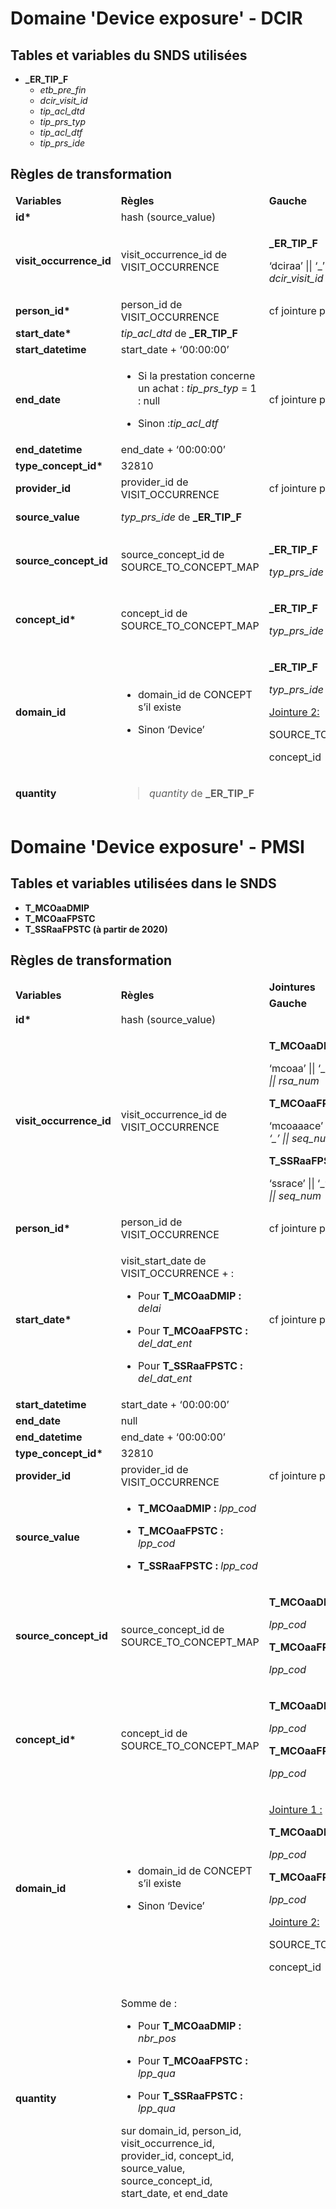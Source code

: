 # Domaine 'Device exposure' - DCIR

## Tables et variables du SNDS utilisées

-   **\_ER_TIP_F**
    -   *etb_pre_fin*
    -   *dcir_visit_id*
    -   *tip_acl_dtd*
    -   *tip_prs_typ*
    -   *tip_acl_dtf*
    -   *tip_prs_ide*

## Règles de transformation

<table>
<colgroup>
<col style="width: 14%" />
<col style="width: 29%" />
<col style="width: 20%" />
<col style="width: 20%" />
<col style="width: 14%" />
</colgroup>
<thead>
<tr class="header">
<td><strong>Variables</strong></td>
<td><strong>Règles</strong></td>
<td><strong>Gauche</strong></td>
<td><strong>Droite</strong></td>
<td><strong>Filtre</strong></td>
</tr>
<tr class="odd">
<td><strong>id*</strong></td>
<td>hash (source_value)</td>
<td></td>
<td></td>
<td></td>
</tr>
<tr class="header">
<td><strong>visit_occurrence_id</strong></td>
<td>visit_occurrence_id de VISIT_OCCURRENCE</td>
<td><p><strong>_ER_TIP_F</strong></p>
<p>‘dciraa’ || ‘_’ || <em>etb_pre_fin || dcir_visit_id</em></p></td>
<td><p>VISIT_OCCURRENCE</p>
<p>visit_occurrence_source_value</p></td>
<td></td>
</tr>
<tr class="odd">
<td><strong>person_id*</strong></td>
<td>person_id de VISIT_OCCURRENCE</td>
<td colspan="2">cf jointure pour visit_occurrence_id</td>
<td></td>
</tr>
<tr class="header">
<td><strong>start_date*</strong></td>
<td><em>tip_acl_dtd</em> de <strong>_ER_TIP_F</strong></td>
<td></td>
<td></td>
<td></td>
</tr>
<tr class="odd">
<td><strong>start_datetime</strong></td>
<td>start_date + ‘00:00:00’</td>
<td></td>
<td></td>
<td></td>
</tr>
<tr class="header">
<td><strong>end_date</strong></td>
<td><ul>
<li><p>Si la prestation concerne un achat : <em>tip_prs_typ</em> = 1 :
null</p></li>
<li><p>Sinon :<em>tip_acl_dtf</em></p></li>
</ul></td>
<td colspan="2">cf jointure pour visit_occurrence_id</td>
<td></td>
</tr>
<tr class="odd">
<td><strong>end_datetime</strong></td>
<td>end_date + ‘00:00:00’</td>
<td></td>
<td></td>
<td></td>
</tr>
<tr class="header">
<td><strong>type_concept_id*</strong></td>
<td>32810</td>
<td></td>
<td></td>
<td></td>
</tr>
<tr class="odd">
<td><strong>provider_id</strong></td>
<td>provider_id de VISIT_OCCURRENCE</td>
<td colspan="2">cf jointure pour visit_occurrence_id</td>
<td></td>
</tr>
<tr class="header">
<td><strong>source_value</strong></td>
<td><em>typ_prs_ide</em> de <strong>_ER_TIP_F</strong></td>
<td></td>
<td></td>
<td><em>typ_prs_ide != ‘9999999999999’</em></td>
</tr>
<tr class="odd">
<td><strong>source_concept_id</strong></td>
<td>source_concept_id de SOURCE_TO_CONCEPT_MAP</td>
<td><p><strong>_ER_TIP_F</strong></p>
<p><em>typ_prs_ide</em></p></td>
<td><p>SOURCE_TO_CONCEPT_MAP</p>
<p>source_code</p></td>
<td>source_vocabulary_id = ‘LPP’</td>
</tr>
<tr class="header">
<td><strong>concept_id*</strong></td>
<td>concept_id de SOURCE_TO_CONCEPT_MAP</td>
<td><p><strong>_ER_TIP_F</strong></p>
<p><em>typ_prs_ide</em></p></td>
<td><p>SOURCE_TO_CONCEPT_MAP</p>
<p>source_code</p></td>
<td>source_vocabulary_id = ‘LPP’</td>
</tr>
<tr class="odd">
<td><strong>domain_id</strong></td>
<td><ul>
<li><p>domain_id de CONCEPT s’il existe</p></li>
<li><p>Sinon ‘Device’</p></li>
</ul></td>
<td><p><strong>_ER_TIP_F</strong></p>
<p><em>typ_prs_ide</em></p>
<p><u>Jointure 2:</u></p>
<p>SOURCE_TO_CONCEPT_MAP</p>
<p>concept_id</p></td>
<td><p>SOURCE_TO_CONCEPT_MAP</p>
<p>source_code</p>
<p><u>Jointure 2:</u></p>
<p>CONCEPT</p>
<p>concept_id</p></td>
<td>source_vocabulary_id = ‘LPP’</td>
</tr>
<tr class="header">
<td><strong>quantity</strong></td>
<td><blockquote>
<p><em>quantity</em> de <strong>_ER_TIP_F</strong></p>
</blockquote></td>
<td></td>
<td></td>
<td></td>
</tr>
</thead>
<tbody>
</tbody>
</table>

# Domaine 'Device exposure' - PMSI

## Tables et variables utilisées dans le SNDS

-   **T_MCOaaDMIP**
-   **T_MCOaaFPSTC**
-   **T_SSRaaFPSTC (à partir de 2020)**

## Règles de transformation

<table>
<colgroup>
<col style="width: 13%" />
<col style="width: 28%" />
<col style="width: 20%" />
<col style="width: 21%" />
<col style="width: 15%" />
</colgroup>
<thead>
<tr class="header">
<td rowspan="2"><strong>Variables</strong></td>
<td rowspan="2"><strong>Règles</strong></td>
<td colspan="2"><strong>Jointures</strong></td>
<td rowspan="2"><strong>Filtres</strong></td>
</tr>
<tr class="odd">
<td><strong>Gauche</strong></td>
<td><strong>Droite</strong></td>
</tr>
<tr class="header">
<td><strong>id*</strong></td>
<td>hash (source_value)</td>
<td></td>
<td></td>
<td></td>
</tr>
<tr class="odd">
<td><strong>visit_occurrence_id</strong></td>
<td>visit_occurrence_id de VISIT_OCCURRENCE</td>
<td><p><strong>T_MCOaaDMIP</strong></p>
<p>‘mcoaa’ || ‘_’ || <em>eta_num || ‘_’ || rsa_num</em></p>
<p><strong>T_MCOaaFPSTC</strong></p>
<p>‘mcoaaace’ || ‘_’ || <em>eta_num || ‘_’ || seq_num</em></p>
<p><strong>T_SSRaaFPSTC</strong></p>
<p>‘ssrace’ || ‘_’ || <em>eta_num || ‘_’ || seq_num</em></p></td>
<td><p>VISIT_OCCURRENCE</p>
<p>visit_occurrence_source_value</p></td>
<td></td>
</tr>
<tr class="header">
<td><strong>person_id*</strong></td>
<td>person_id de VISIT_OCCURRENCE</td>
<td colspan="2">cf jointure pour visit_occurrence_id</td>
<td></td>
</tr>
<tr class="odd">
<td><strong>start_date*</strong></td>
<td><p>visit_start_date de VISIT_OCCURRENCE + :</p>
<ul>
<li><p>Pour <strong>T_MCOaaDMIP :</strong> <em>delai</em></p></li>
<li><p>Pour <strong>T_MCOaaFPSTC :</strong>
<em>del_dat_ent</em></p></li>
<li><p>Pour <strong>T_SSRaaFPSTC :</strong>
<em>del_dat_ent</em></p></li>
</ul></td>
<td colspan="2">cf jointure pour visit_occurrence_id</td>
<td></td>
</tr>
<tr class="header">
<td><strong>start_datetime</strong></td>
<td>start_date + ‘00:00:00’</td>
<td></td>
<td></td>
<td></td>
</tr>
<tr class="odd">
<td><strong>end_date</strong></td>
<td>null</td>
<td></td>
<td></td>
<td></td>
</tr>
<tr class="header">
<td><strong>end_datetime</strong></td>
<td>end_date + ‘00:00:00’</td>
<td></td>
<td></td>
<td></td>
</tr>
<tr class="odd">
<td><strong>type_concept_id*</strong></td>
<td>32810</td>
<td></td>
<td></td>
<td></td>
</tr>
<tr class="header">
<td><strong>provider_id</strong></td>
<td>provider_id de VISIT_OCCURRENCE</td>
<td colspan="2">cf jointure pour visit_occurrence_id</td>
<td></td>
</tr>
<tr class="odd">
<td><strong>source_value</strong></td>
<td><ul>
<li><p><strong>T_MCOaaDMIP :</strong> <em>lpp_cod</em></p></li>
<li><p><strong>T_MCOaaFPSTC :</strong> <em>lpp_cod</em></p></li>
<li><p><strong>T_SSRaaFPSTC :</strong> <em>lpp_cod</em></p></li>
</ul></td>
<td></td>
<td></td>
<td></td>
</tr>
<tr class="header">
<td><strong>source_concept_id</strong></td>
<td>source_concept_id de SOURCE_TO_CONCEPT_MAP</td>
<td><p><strong>T_MCOaaDMIP</strong></p>
<p><em>lpp_cod</em></p>
<p><strong>T_MCOaaFPSTC</strong></p>
<p><em>lpp_cod</em></p></td>
<td><p>SOURCE_TO_CONCEPT_MAP</p>
<p>source_code</p></td>
<td>source_vocabulary_id = ‘LPP’</td>
</tr>
<tr class="odd">
<td><strong>concept_id*</strong></td>
<td>concept_id de SOURCE_TO_CONCEPT_MAP</td>
<td><p><strong>T_MCOaaDMIP</strong></p>
<p><em>lpp_cod</em></p>
<p><strong>T_MCOaaFPSTC</strong></p>
<p><em>lpp_cod</em></p></td>
<td><p>SOURCE_TO_CONCEPT_MAP</p>
<p>source_code</p></td>
<td>source_vocabulary_id = ‘LPP’</td>
</tr>
<tr class="header">
<td><strong>domain_id</strong></td>
<td><ul>
<li><p>domain_id de CONCEPT s’il existe</p></li>
</ul>
<ul>
<li><p>Sinon ‘Device’</p></li>
</ul></td>
<td><p><u>Jointure 1 :</u></p>
<p><strong>T_MCOaaDMIP</strong></p>
<p><em>lpp_cod</em></p>
<p><strong>T_MCOaaFPSTC</strong></p>
<p><em>lpp_cod</em></p>
<p><u>Jointure 2:</u></p>
<p>SOURCE_TO_CONCEPT_MAP</p>
<p>concept_id</p></td>
<td><p><u>Jointure 1:</u></p>
<p>SOURCE_TO_CONCEPT_MAP</p>
<p>source_code</p>
<p><u>Jointure 2:</u></p>
<p>CONCEPT</p>
<p>concept_id</p></td>
<td>source_vocabulary_id = ‘LPP’</td>
</tr>
<tr class="odd">
<td><strong>quantity</strong></td>
<td><p>Somme de :</p>
<ul>
<li><p>Pour <strong>T_MCOaaDMIP :</strong> <em>nbr_pos</em></p></li>
<li><p>Pour <strong>T_MCOaaFPSTC :</strong> <em>lpp_qua</em></p></li>
<li><p>Pour <strong>T_SSRaaFPSTC :</strong> <em>lpp_qua</em></p></li>
</ul>
<p>sur domain_id, person_id, visit_occurrence_id, provider_id,
concept_id, source_value, source_concept_id, start_date, et
end_date</p></td>
<td></td>
<td></td>
<td></td>
</tr>
</thead>
<tbody>
</tbody>
</table>
